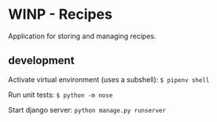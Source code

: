 # WINP - Recipes

Application for storing and managing recipes.

## development

Activate virtual environment (uses a subshell):
```$ pipenv shell```

Run unit tests:
```$ python -m nose```

Start django server:
```python manage.py runserver```